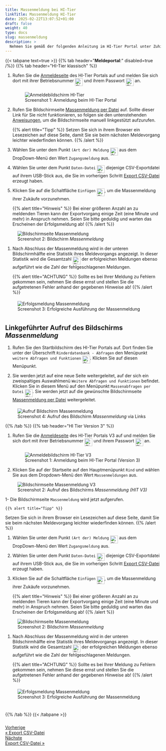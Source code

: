 ```yaml
---
title: Massenmeldung bei HI-Tier
linkTitle: Massenmeldung HI-Tier
date: 2025-02-22T13:07:52+01:00
draft: false
weight: 40
type: docs
slug: massenmeldung
description: >
  Nehmen Sie gemäß der folgenden Anleitung im HI-Tier Portal unter Zuhilfenahme der CSV-Exportdatei eine Massenmeldung für ihre zugekauften Tiere vor.
---
```


{{< tabpane text=true >}}
  {{% tab header="**Meldeportal**:" disabled=true /%}}
  {{% tab header="HI-Tier klassisch" %}}
1. Rufen Sie die [Anmeldeseite](https://www.hi-tier.de/hitCom/login.asp) des HI-Tier Portals auf und melden Sie sich dort mit ihrer Betriebsnummer <img src="/digits/1_negative_circled.svg" width="25" align="middle" alt="Circled digit 1" title="Ziffer 1" /> und ihrem Passwort <img src="/digits/2_negative_circled.svg" width="25" align="middle" alt="Circled digit 2" title="Ziffer 2" /> an.

    <figure class="figure" style="margin-top: 20px">
        <img src="../images/hi-tier/anmeldung.png" class="border border-2 figure-img img-fluid rounded p-3" align="bottom" alt="Anmeldebildschirm HI-Tier" title="Anmeldung bei HI-Tier" />
        <figcaption class="figure-caption fs-6">Screenshot 1: Anmeldung beim HI-Tier Portal</figcaption>
    </figure>

1. Rufen Sie Bildschirmseite [Massenmeldung per Datei](https://www.hi-tier.de/hitCom/l_upload1.asp?M=SON&txtLangFormUpl=False) auf. Sollte dieser Link für Sie nicht funktionieren, so folgen sie den untenstehenden [Anweisungen](#linkgeführter-aufruf-des-bildschirms-massenmeldung), um die Bildschirmseite manuell linkgestützt aufzurufen.

    {{% alert title="Tipp" %}}
Setzen Sie sich in ihrem Browser ein Lesezeichen auf diese Seite, damit Sie sie beim nächsten Meldevorgang leichter wiederfinden können.
    {{% /alert %}}

1. Wählen Sie unter dem Punkt `(Art der) Meldung` <img src="/digits/1_negative_circled.svg" width="25" align="middle" alt="Circled digit 1" title="Ziffer 1" /> aus dem DropDown-Menü den Wert `Zugangsmeldung` aus.

1. Wählen Sie unter dem Punkt `Daten-Datei` <img src="/digits/2_negative_circled.svg" width="25" align="middle" alt="Circled digit 2" title="Ziffer 2" /> diejenige CSV-Exportdatei auf ihrem USB-Stick aus, die Sie im vorherigen Schritt [Export CSV-Datei](export-csv) erzeugt haben.

1. Klicken Sie auf die Schaltfläche `Einfügen` <img src="/digits/3_negative_circled.svg" width="25" align="middle" alt="Circled digit 3" title="Ziffer 3" />, um die Massenmeldung ihrer Zukäufe vorzunehmen.

    {{% alert title="Hinweis" %}}
Bei einer größeren Anzahl an zu meldenden Tieren kann der Exportvorgang einige Zeit (eine Minute und mehr) in Anspruch nehmen. Seien Sie bitte geduldig und warten das Erscheinen der Erfolgsmeldung ab!
    {{% /alert %}}
<figure class="figure" style="margin-top: 10px;">
    <img src="../images/hi-tier/massenmeldung.png" class="border border-2 figure-img img-fluid rounded p-3" align="bottom" alt="Bildschirmseite Massenmeldung" title="Massenmeldung HI-Tier" />
    <figcaption class="figure-caption fs-6">Screenshot 2: Bildschirm <span style="font-style: italic;">Massenmeldung</span></figcaption>
</figure>

1. Nach Abschluss der Massenmeldung wird in der unteren Bildschirmhälfte eine Statistik ihres Meldevorgangs angezeigt. In dieser Statistik wird die Gesamtzahl <img src="/digits/3_negative_circled.svg" width="25" align="middle" alt="Circled digit 3" title="Ziffer 3" /> der erfolgreichen Meldungen ebenso aufgeführt wie die Zahl der fehlgeschlagenen Meldungen.

    {{% alert title="ACHTUNG" %}}
Sollte es bei Ihrer Meldung zu Fehlern gekommen sein, nehmen Sie diese ernst und stellen Sie die aufgetretenen Fehler anhand der gegebenen Hinweise ab!
    {{% /alert %}}

<figure class="figure" style="margin-top: 20px;margin-bottom: 40px;">
    <img src="../images/hi-tier/erfolg-massenmeldung.png" class="border border-2 figure-img img-fluid rounded p-3" align="bottom" alt="Erfolgsmeldung Massenmeldung" title="Erfolgsmeldung Massenmeldung" />
    <figcaption class="figure-caption fs-6">Screenshot 3: Erfolgreiche Ausführung der Massenmeldung</figcaption>
</figure>


## Linkgeführter Aufruf des Bildschirms <span style="font-style: italic;">Massenmeldung</span>

1. Rufen Sie den Startbildschirm des HI-Tier Portals auf. Dort finden Sie unter der Überschrift `Rinderdatenbank - Abfragen` den Menüpunkt `weitere Abfragen und Funktionen` <img src="/digits/1_negative_circled.svg" width="25" align="middle" alt="Circled digit 1" title="Ziffer 1" />. Klicken Sie auf diesen Menüpunkt.

2.  Sie werden jetzt auf eine neue Seite weitergeleitet, auf der sich ein zweispaltiges Auswahlmenü `Weitere Abfragen und Funktionen` befindet. Klicken Sie in diesem Menü auf den Menüpunkt `Massenabfragen per Datei` <img src="/digits/2_negative_circled.svg" width="25" align="middle" alt="Circled digit 2" title="Ziffer 2" />. Sie werden jetzt auf die gewünschte Bildschirmseite [Massenmeldung per Datei](https://www.hi-tier.de/hitCom/l_upload1.asp?M=SON&txtLangFormUpl=False) weitergeleitet.

<figure class="figure" style="margin-top: 20px;">
    <img src="../images/hi-tier/aufruf-massenmeldung.png" class="border border-2 figure-img img-fluid rounded p-3" align="bottom" alt="Aufruf Bildschirm Massenmeldung" title="Aufruf Massenmeldung" />
    <figcaption class="figure-caption fs-6">Screenshot 4: Aufruf des Bildschirm <span style="font-style: italic;">Massenmeldung</span> via Links</figcaption>
</figure>

  {{% /tab %}}
  {{% tab header="HI Tier Version 3" %}}

1. Rufen Sie die [Anmeldeseite](https://www3.hi-tier.de/HitCom3/Home/Login) des HI-Tier Portals V3 auf und melden Sie sich dort mit ihrer Betriebsnummer <img src="/digits/1_negative_circled.svg" width="25" align="middle" alt="Circled digit 1" title="Ziffer 1" /> und ihrem Passwort <img src="/digits/2_negative_circled.svg" width="25" align="middle" alt="Circled digit 2" title="Ziffer 2" /> an.

    <figure class="figure" style="margin-top: 20px">
        <img src="../images/hi-tier/anmeldung_v3.png" class="border border-2 figure-img img-fluid rounded p-3" align="bottom" alt="Anmeldebildschirm HI-Tier V3" title="Anmeldung bei HI-Tier V3" />
        <figcaption class="figure-caption fs-6">Screenshot 1: Anmeldung beim HI-Tier Portal (Version 3)</figcaption>
    </figure>

1. Klicken Sie auf der Startseite auf den Hauptmenüpunkt `Rind` und wählen Sie aus dem Dropdown-Menü den Wert `Massenmeldungen` aus.

<figure class="figure" style="margin-top: 10px;">
    <img src="../images/hi-tier/aufruf-massenmeldung_v3.png" class="border border-2 figure-img img-fluid rounded p-3" align="bottom" alt="Bildschirmseite Massenmeldung V3" title="Massenmeldung HI-Tier V3" />
    <figcaption class="figure-caption fs-6">Screenshot 2: Aufruf des Bildschirms <span style="font-style: italic;">Massenmeldung (HIT V3)</span></figcaption>
</figure>

1- Die Bildschirmseite `Massenmeldung` wird jetzt aufgerufen.

    {{% alert title="Tipp" %}}
Setzen Sie sich in ihrem Browser ein Lesezeichen auf diese Seite, damit Sie sie beim nächsten Meldevorgang leichter wiederfinden können.
    {{% /alert %}}

1. Wählen Sie unter dem Punkt `(Art der) Meldung` <img src="/digits/1_negative_circled.svg" width="25" align="middle" alt="Circled digit 1" title="Ziffer 1" /> aus dem DropDown-Menü den Wert `Zugangsmeldung` aus.

1. Wählen Sie unter dem Punkt `Daten-Datei` <img src="/digits/2_negative_circled.svg" width="25" align="middle" alt="Circled digit 2" title="Ziffer 2" /> diejenige CSV-Exportdatei auf ihrem USB-Stick aus, die Sie im vorherigen Schritt [Export CSV-Datei](export-csv) erzeugt haben.

1. Klicken Sie auf die Schaltfläche `Einfügen` <img src="/digits/3_negative_circled.svg" width="25" align="middle" alt="Circled digit 3" title="Ziffer 3" />, um die Massenmeldung ihrer Zukäufe vorzunehmen.

    {{% alert title="Hinweis" %}}
Bei einer größeren Anzahl an zu meldenden Tieren kann der Exportvorgang einige Zeit (eine Minute und mehr) in Anspruch nehmen. Seien Sie bitte geduldig und warten das Erscheinen der Erfolgsmeldung ab!
    {{% /alert %}}
<figure class="figure" style="margin-top: 10px;">
    <img src="../images/hi-tier/massenmeldung_v3.png" class="border border-2 figure-img img-fluid rounded p-3" align="bottom" alt="Bildschirmseite Massenmeldung" title="Massenmeldung HI-Tier" />
    <figcaption class="figure-caption fs-6">Screenshot 2: Bildschirm <span style="font-style: italic;">Massenmeldung</span></figcaption>
</figure>

1. Nach Abschluss der Massenmeldung wird in der unteren Bildschirmhälfte eine Statistik ihres Meldevorgangs angezeigt. In dieser Statistik wird die Gesamtzahl <img src="/digits/3_negative_circled.svg" width="25" align="middle" alt="Circled digit 3" title="Ziffer 3" /> der erfolgreichen Meldungen ebenso aufgeführt wie die Zahl der fehlgeschlagenen Meldungen.

    {{% alert title="ACHTUNG" %}}
Sollte es bei Ihrer Meldung zu Fehlern gekommen sein, nehmen Sie diese ernst und stellen Sie die aufgetretenen Fehler anhand der gegebenen Hinweise ab!
    {{% /alert %}}

<figure class="figure" style="margin-top: 20px;margin-bottom: 40px;">
    <img src="../images/hi-tier/erfolg-massenmeldung.png" class="border border-2 figure-img img-fluid rounded p-3" align="bottom" alt="Erfolgsmeldung Massenmeldung" title="Erfolgsmeldung Massenmeldung" />
    <figcaption class="figure-caption fs-6">Screenshot 3: Erfolgreiche Ausführung der Massenmeldung</figcaption>
</figure>

  {{% /tab %}}
{{< /tabpane >}}


<div style="max-width: 80%; margin-top: 25px;">
<div class="container-fluid">
  <div class="row">
    <div class="col">
      <div class="d-grid gap-2">
        <a class="text-start btn btn-lg btn-outline-primary" role="button"  href="../export-csv"><span class="fs-6">Vorherige</span><br><span class="fs-4 fw-semibold">« Export CSV-Datei</span></a>
      </div>
    </div>
    <div class="col">
      <div class="d-none gap-2">
        <a class="btn btn-lg btn-outline-primary text-end" role="button" href="#"><span class="fs-6">Nächste</span><br><span class="fs-4 fw-semibold">Export CSV-Datei »</span></a>
      </div>
    </div>
  </div>
</div>
<div>
